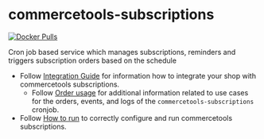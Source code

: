 # commercetools-subscriptions
[![Docker Pulls](https://img.shields.io/docker/pulls/commercetools/commercetools-subscriptions)](https://hub.docker.com/r/commercetools/commercetools-subscriptions)

Cron job based service which manages subscriptions, reminders and triggers subscription orders based on the schedule

- Follow [Integration Guide](./docs/IntegrationGuide.md) for information how to integrate your shop with commercetools subscriptions.
  - Follow [Order usage](./docs/OrderUsage.md) for additional information related to use cases for the orders, events, and logs of the `commercetools-subscriptions` cronjob.
- Follow [How to run](./docs/HowToRun.md) to correctly configure and run commercetools subscriptions.
